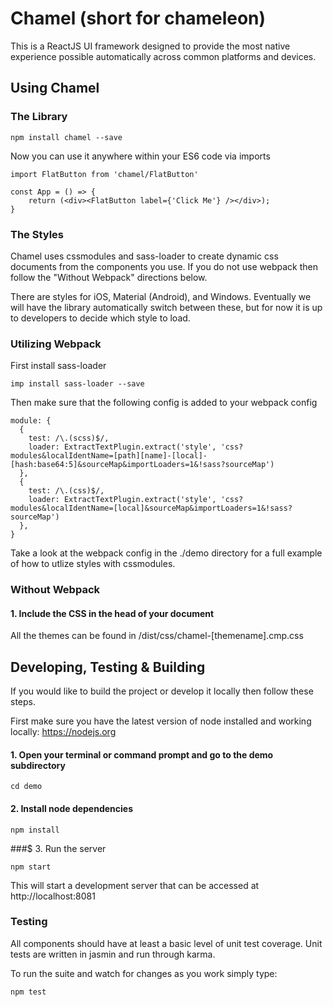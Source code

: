 # Chamel (short for chameleon)

This is a ReactJS UI framework designed to provide the most native experience possible automatically across common platforms and devices.

## Using Chamel

### The Library

    npm install chamel --save

Now you can use it anywhere within your ES6 code via imports

    import FlatButton from 'chamel/FlatButton'
    
    const App = () => {
        return (<div><FlatButton label={'Click Me'} /></div>);
    }
    
### The Styles

Chamel uses cssmodules and sass-loader to create dynamic css documents from the components you use.
If you do not use webpack then follow the "Without Webpack" directions below.

There are styles for iOS, Material (Android), and Windows. Eventually we will have the library 
automatically switch between these, but for now it is up to developers to decide which style to load.

### Utilizing Webpack

First install sass-loader

    imp install sass-loader --save
    
Then make sure that the following config is added to your webpack config

    module: {
      {
        test: /\.(scss)$/,
        loader: ExtractTextPlugin.extract('style', 'css?modules&localIdentName=[path][name]-[local]-[hash:base64:5]&sourceMap&importLoaders=1&!sass?sourceMap')
      },
      {
        test: /\.(css)$/,
        loader: ExtractTextPlugin.extract('style', 'css?modules&localIdentName=[local]&sourceMap&importLoaders=1&!sass?sourceMap')
      },
    }

Take a look at the webpack config in the ./demo directory for a full example of how to utlize styles with cssmodules.

### Without Webpack

#### 1. Include the CSS in the head of your document

All the themes can be found in /dist/css/chamel-[themename].cmp.css

## Developing, Testing & Building

If you would like to build the project or develop it locally then follow these steps. 

First make sure you have the latest version of node installed and working locally: https://nodejs.org

#### 1. Open your terminal or command prompt and go to the demo subdirectory

    cd demo

#### 2. Install node dependencies
    
    npm install
    

###$ 3. Run the server

    npm start

This will start a development server that can be accessed at http://localhost:8081

### Testing
All components should have at least a basic level of unit test coverage. Unit tests are written in jasmin
and run through karma.

To run the suite and watch for changes as you work simply type:

    npm test